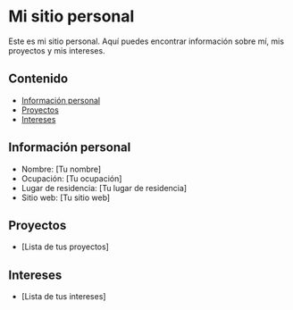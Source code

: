 # Mi sitio personal
 Este es mi sitio personal. Aquí puedes encontrar información sobre mí, mis
 proyectos y mis intereses.

## Contenido
 
 * [Información personal](#información-personal)
 * [Proyectos](#proyectos)
 * [Intereses](#intereses)

## Información personal

 * Nombre: [Tu nombre]
 * Ocupación: [Tu ocupación]
 * Lugar de residencia: [Tu lugar de residencia]
 * Sitio web: [Tu sitio web]

## Proyectos
* [Lista de tus proyectos]
  
## Intereses
* [Lista de tus intereses]
